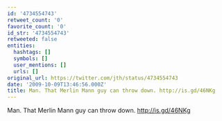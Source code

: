 ```yaml
---
id: '4734554743'
retweet_count: '0'
favorite_count: '0'
id_str: '4734554743'
retweeted: false
entities:
  hashtags: []
  symbols: []
  user_mentions: []
  urls: []
original_url: https://twitter.com/jth/status/4734554743
date: '2009-10-09T13:46:56.000Z'
title: Man. That Merlin Mann guy can throw down. http://is.gd/46NKg
---
```


Man. That Merlin Mann guy can throw down. http://is.gd/46NKg